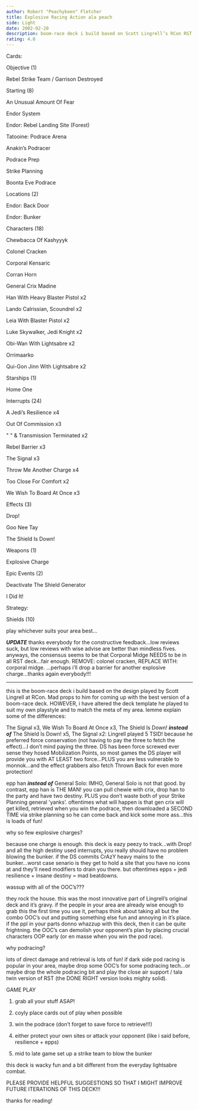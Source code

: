 ```yaml
---
author: Robert "Peachykeen" Fletcher
title: Explosive Racing Action ala peach
side: Light
date: 2002-02-20
description: boom-race deck i build based on Scott Lingrell’s RCon RST...tweaked to include all the newer cards and for the meta around here...
rating: 4.0
---
```

Cards: 

Objective (1)

Rebel Strike Team / Garrison Destroyed

Starting (8)

An Unusual Amount Of Fear 
Endor System
Endor: Rebel Landing Site (Forest)
Tatooine: Podrace Arena
Anakin’s Podracer
Podrace Prep
Strike Planning
Boonta Eve Podrace

Locations (2)

Endor: Back Door
Endor: Bunker

Characters (18)

Chewbacca Of Kashyyyk
Colonel Cracken
Corporal Kensaric
Corran Horn
General Crix Madine
Han With Heavy Blaster Pistol x2
Lando Calrissian, Scoundrel x2
Leia With Blaster Pistol x2
Luke Skywalker, Jedi Knight x2
Obi-Wan With Lightsabre x2
Orrimaarko
Qui-Gon Jinn With Lightsabre x2

Starships (1)

Home One

Interrupts (24)

A Jedi’s Resilience x4
Out Of Commission x3
" " & Transmission Terminated x2
Rebel Barrier x3
The Signal x3
Throw Me Another Charge x4
Too Close For Comfort x2
We Wish To Board At Once x3

Effects (3)

Drop!
Goo Nee Tay
The Shield Is Down!

Weapons (1)

Explosive Charge

Epic Events (2)

Deactivate The Shield Generator
I Did It!




Strategy: 

Shields (10) 

play whichever suits your area best...


***UPDATE*** thanks everybody for the constructive feedback...low reviews suck, but low reviews with wise advise are better than mindless fives.  anyways, the consensus seems to be that Corporal Midge NEEDS to be in all RST deck...fair enough.  REMOVE: colonel cracken, REPLACE WITH: corporal midge.  ...perhaps i’ll drop a  barrier for another explosive charge...thanks again everybody!!!

************************************************************

this is the boom-race deck i build based on the design played by Scott Lingrell at RCon.  Mad props to him for coming up with the best version of a boom-race deck.  HOWEVER, i have altered the deck template he played to suit my own playstyle and to match the meta of my area.  lemme explain some of the differences:

The Signal x3, We Wish To Board At Once x3, The Shield Is Down! ***instead of*** The Shield Is Down! x5, The Signal x2:  Lingrell played 5 TSID! because he preferred force conservation (not having to pay the three to fetch the effect)...I don’t mind paying the three.  DS has been force screwed ever sense they hosed Mobilization Points, so most games the DS player will provide you with AT LEAST two force...PLUS you are less vulnerable to monnok...and the effect grabbers also fetch Thrown Back for even more protection!

epp han ***instead of*** General Solo:  IMHO, General Solo is not that good.  by contrast, epp han is THE MAN!  you can pull chewie with crix, drop han to the party and have two destiny.  PLUS you don’t waste both of your Strike Planning general ’yanks’.  oftentimes what will happen is that gen crix will get killed, retrieved when you win the podrace, then downloaded a SECOND TIME via strike planning so he can come back and kick some more ass...this is loads of fun!

why so few explosive charges?  
because one charge is enough.  this deck is eazy peezy to track...with Drop! and all the high destiny used interrupts, you really should have no problem blowing the bunker.  if the DS commits CrAzY heavy mains to the bunker...worst case senario is they get to hold a site that you have no icons at and they’ll need modifiers to drain you there.  but oftentimes epps + jedi resilience + insane destiny = mad beatdowns.

wassup with all of the OOC’s???
they rock the house.  this was the most innovative part of Lingrell’s original deck and it’s gravy.  if the people in your area are already wise enough to grab this the first time you use it, perhaps think about taking all but the combo OOC’s out and putting something else fun and annoying in it’s place.  if the ppl in your parts donno whazzup with this deck, then it can be quite frightning.  the OOC’s can demolish your opponent’s plan by placing crucial characters OOP early (or en masse when you win the pod race).  

why podracing?
lots of direct damage and retrieval is lots of fun!  if dark side pod racing is popular in your area, maybe drop some OOC’s for some podracing tech...or maybe drop the whole podracing bit and play the close air support / tala twin version of RST (the DONE RIGHT version looks mighty solid).

GAME PLAY

1) grab all your stuff ASAP!  
2) coyly place cards out of play when possible
3) win the podrace (don’t forget to save force to retrieve!!!)
4) either protect your own sites or attack your opponent (like i said before, resilience + epps)
5) mid to late game set up a strike team to blow the bunker

this deck is wacky fun and a bit different from the everyday lightsabre combat.  

PLEASE PROVIDE HELPFUL SUGGESTIONS SO THAT I MIGHT IMPROVE FUTURE ITERATIONS OF THIS DECK!!!

thanks for reading!     